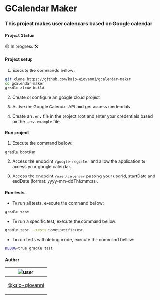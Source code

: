 # GCalendar Maker

### This project makes user calendars based on Google calendar

#### Project Status

🟡 In progress ️🛠️

#### Project setup

1. Execute the commands bellow:

```bash
git clone https://github.com/kaio-giovanni/gcalendar-maker 
cd gcalendar-maker
gradle clean build
```

2. Create or configure an google cloud project

3. Active the Google Calendar API and get access credentials

4. Create an `.env` file in the project root and enter your credentials based on the `.env.example` file.

#### Run project

1. Execute the command bellow:

```bash
gradle bootRun
```

2. Access the endpoint `/google-register` and allow the application to access your google calendar.

3. Access the endpoint `/user/calendar` passing your userId, startDate and endDate (format: yyyy-mm-ddThh:mm:ss).

#### Run tests

- To run all tests, execute the command bellow:

```bash
gradle test
```

- To run a specific test, execute the command bellow:

```bash
gradle test --tests SomeSpecificTest
```

- To run tests with debug mode, execute the command bellow:

```bash
DEBUG=true gradle test
```

#### Author

| ![user](https://avatars1.githubusercontent.com/u/64810260?v=4&s=150) |
| ----------------------------- |
| <p align="center"> <a href="https://github.com/kaio-giovanni"> @kaio-giovanni </a> </p>|


